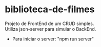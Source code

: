 # biblioteca-de-filmes

Projeto de FrontEnd de um CRUD simples.<br/>
Utiliza json-server para simular o BackEnd.
- Para iniciar o server: "npm run server"
